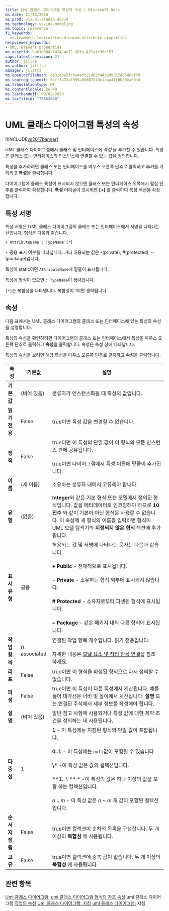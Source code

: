 ```yaml
---
title: UML 클래스 다이어그램 특성의 속성 | Microsoft Docs
ms.date: 11/15/2016
ms.prod: visual-studio-dev14
ms.technology: vs-ide-modeling
ms.topic: reference
f1_keywords:
- vs.teamarch.logicalclassdiagram.attribute.properties
helpviewer_keywords:
- UML, element properties
ms.assetid: ba01e064-7424-4e72-98fa-42fa1c30e153
caps.latest.revision: 21
author: jillre
ms.author: jillfra
manager: jillfra
ms.openlocfilehash: de32eba5fc6e4afc21d62f4432d9317d85408ffd
ms.sourcegitcommit: 6cfffa72af599a9d667249caaaa411bb28ea69fd
ms.translationtype: MT
ms.contentlocale: ko-KR
ms.lasthandoff: 09/02/2020
ms.locfileid: "72652060"
---
```

# <a name="properties-of-attributes-on-uml-class-diagrams"></a>UML 클래스 다이어그램 특성의 속성
[!INCLUDE[vs2017banner](../includes/vs2017banner.md)]

UML 클래스 다이어그램에서 클래스 및 인터페이스에 *특성* 을 추가할 수 있습니다. 특성은 클래스 또는 인터페이스의 인스턴스에 연결할 수 있는 값을 정의합니다.

 특성을 추가하려면 클래스 또는 인터페이스를 마우스 오른쪽 단추로 클릭하고 **추가**를 가리키고 **특성**을 클릭합니다.

 다이어그램에 클래스 특성이 표시되지 않으면 클래스 또는 인터페이스 위쪽에서 펼침 단추를 클릭하여 확장합니다. **특성** 머리글이 표시되면 **[+]** 를 클릭하여 특성 섹션을 확장합니다.

## <a name="signature-of-an-attribute"></a>특성 서명
 특성 서명은 UML 클래스 다이어그램의 클래스 또는 인터페이스에서 서명을 나타내는 선입니다. 형식은 다음과 같습니다.

```
+ AttributeName : TypeName [*]
```

 \+ 공용 표시 여부를 나타냅니다. 기타 허용되는 값은 -(private), #(protected), ~(package)입니다.

 특성이 static이면 `AttributeName`에 밑줄이 표시됩니다.

 특성에 형식이 없으면 `: TypeName`이 생략됩니다.

 `[*]`는 복합성을 나타냅니다. 복합성이 1이면 생략됩니다.

## <a name="properties"></a>속성
 다음 표에서는 UML 클래스 다이어그램의 클래스 또는 인터페이스에 있는 특성의 속성을 설명합니다.

 특성의 속성을 확인하려면 다이어그램의 클래스 또는 인터페이스에서 특성을 마우스 오른쪽 단추로 클릭하고 **속성**을 클릭합니다. 속성은 속성 창에 나타납니다.

 특성의 속성을 보려면 해당 특성을 마우스 오른쪽 단추로 클릭하고 **속성**을 클릭합니다.

|   **속성**    | **기본값**  |                                                                                                                                                                                                         설명                                                                                                                                                                                                          |
|-------------------|--------------|------------------------------------------------------------------------------------------------------------------------------------------------------------------------------------------------------------------------------------------------------------------------------------------------------------------------------------------------------------------------------------------------------------------------------|
| **기본값** |   (비어 있음)    |                                                                                                                                                                               분류자가 인스턴스화될 때 특성의 값입니다.                                                                                                                                                                                |
| **읽기 전용**  |    False     |                                                                                                                                                                                    true이면 특성 값을 변경할 수 없습니다.                                                                                                                                                                                    |
|   **정적**   |    False     |                                                                                                                    true이면 이 특성의 단일 값이 이 형식의 모든 인스턴스 간에 공유됩니다.<br /><br /> true이면 다이어그램에서 특성 이름에 밑줄이 추가됩니다.                                                                                                                    |
|     **이름**      | (새 이름) |                                                                                                                                                                                        소유하는 분류자 내에서 고유해야 합니다.                                                                                                                                                                                        |
|     **유형**      |    (없음)    |                                                **Integer**와 같은 기본 형식 또는 모델에서 정의된 형식입니다. 값을 메타데이터로 인코딩해야 하므로 **10진수** 와 같이 기본이 아닌 형식은 사용할 수 없습니다. 이 속성에 새 형식의 이름을 입력하면 형식이 UML 모델 탐색기의 **지정되지 않은 형식** 섹션에 추가됩니다.                                                 |
|  **표시 유형**   |    공용    |                                     허용되는 값 및 서명에 나타나는 문자는 다음과 같습니다.<br /><br /> **+ Public** - 전체적으로 표시됩니다.<br /><br /> **- Private** - 소유하는 형식 외부에 표시되지 않습니다.<br /><br /> **# Protected** - 소유자로부터 파생된 형식에 표시됩니다.<br /><br /> **~ Package** - 같은 패키지 내의 다른 형식에 표시됩니다.                                      |
|  **작업 항목**   | 0 associated |                                                                                                                          연결된 작업 항목 개수입니다. 읽기 전용입니다.<br /><br /> 자세한 내용은 [모델 요소 및 작업 항목 연결](../modeling/link-model-elements-and-work-items.md)을 참조 하세요.                                                                                                                           |
|    **리프**    |    False     |                                                                                                                                                                    true이면 이 형식을 파생된 형식으로 다시 정의할 수 없습니다.                                                                                                                                                                     |
|  **파생**   |    False     |                                                                                                              true이면 이 특성이 다른 특성에서 계산됩니다. 예를 들어 대각선은 너비 및 높이에서 계산됩니다. **설명** 또는 연결된 주석에서 세부 정보를 작성해야 합니다.                                                                                                              |
|  **설명**  |   (비어 있음)    |                                                                                                                                                                        일반 참고 사항에 사용되거나 특성 값에 대한 제약 조건을 정의하는 데 사용됩니다.                                                                                                                                                                        |
| **다중성**  |      1       | **1** - 이 특성에는 지정된 형식의 단일 값이 포함됩니다.<br /><br /> **0..1** - 이 특성에는 `null`값이 포함될 수 있습니다.<br /><br /> **\\**\* -이 특성 값은 값의 컬렉션입니다.<br /><br /> **1.. \\ ** \* -이 특성의 값은 하나 이상의 값을 포함 하는 컬렉션입니다.<br /><br /> *n* **..** *m* - 이 특성 값은 *n* ~ *m* 개 값이 포함된 컬렉션입니다. |
|  **순서 지정됨**   |    False     |                                                                                                                                                                    true이면 컬렉션이 순차적 목록을 구성합니다. 두 개 이상의 **복합성** 에 사용됩니다.                                                                                                                                                                     |
|   **고유**   |    False     |                                                                                                                                                                true이면 컬렉션에 중복 값이 없습니다. 두 개 이상의 **복합성** 에 사용됩니다.                                                                                                                                                                |

## <a name="see-also"></a>관련 항목
 [Uml 클래스 다이어그램:](../modeling/uml-class-diagrams-reference.md) [uml 클래스 다이어그램 형식의 참조 속성](../modeling/properties-of-types-on-uml-class-diagrams.md) uml 클래스 다이어그램 [작업의 속성](../modeling/properties-of-operations-on-uml-class-diagrams.md) [Uml 클래스 다이어그램: 지침](../modeling/uml-class-diagrams-guidelines.md) [uml 클래스 다이어그램:](../modeling/uml-class-diagrams-guidelines.md) 지침
